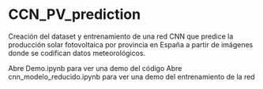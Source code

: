 # CCN_PV_prediction
Creación del dataset y entrenamiento de una red CNN que predice la producción solar fotovoltaica por provincia en España a partir de imágenes donde se codifican datos meteorológicos.

Abre Demo.ipynb para ver una demo del código
Abre cnn_modelo_reducido.ipynb para ver una demo del entrenamiento de la red
